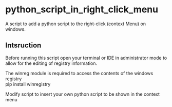 # python_script_in_right_click_menu
A script to add a python script to the right-click (context Menu) on windows.

## Intsruction 
Before running this script open your terminal or IDE in administrator mode to allow for the editing of registry information.

The winreg module is required to access the contents of the windows registry <br>
pip install winregistry

Modify script to insert your own python script to be shown in the context menu

